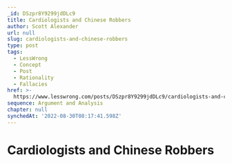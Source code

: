 ```yaml
---
_id: DSzpr8Y9299jdDLc9
title: Cardiologists and Chinese Robbers
author: Scott Alexander
url: null
slug: cardiologists-and-chinese-robbers
type: post
tags:
  - LessWrong
  - Concept
  - Post
  - Rationality
  - Fallacies
href: >-
  https://www.lesswrong.com/posts/DSzpr8Y9299jdDLc9/cardiologists-and-chinese-robbers
sequence: Argument and Analysis
chapter: null
synchedAt: '2022-08-30T08:17:41.598Z'
---
```


# Cardiologists and Chinese Robbers

